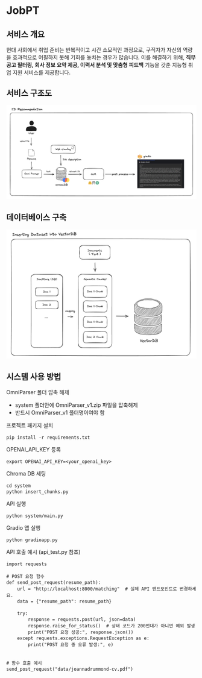 # JobPT

## 서비스 개요

현대 사회에서 취업 준비는 반복적이고 시간 소모적인 과정으로, 구직자가 자신의 역량을 효과적으로 어필하지 못해 기회를 놓치는 경우가 많습니다. 이를 해결하기 위해, **직무 공고 필터링, 회사 정보 요약 제공, 이력서 분석 및 맞춤형 피드백** 기능을 갖춘 지능형 취업 지원 서비스를 제공합니다.

## 서비스 구조도

![pipeline](./imgs/system_pipeline.png)

## 데이터베이스 구축

![vectordb](./imgs/inserting_data.png)

## 시스템 사용 방법

OmniParser 폴더 압축 해제

-   system 폴더안에 OmniParser_v1.zip 파일을 압축해제
-   반드시 OmniParser_v1 폴더명이여야 함

프로젝트 패키지 설치

```
pip install -r requirements.txt
```

OPENAI_API_KEY 등록

```
export OPENAI_API_KEY=<your_openai_key>
```

Chroma DB 세팅

```
cd system
python insert_chunks.py
```

API 실행

```
python system/main.py
```

Gradio 앱 실행

```
python gradioapp.py
```

API 호출 예시 (api_test.py 참조)

```
import requests

# POST 요청 함수
def send_post_request(resume_path):
    url = "http://localhost:8000/matching"  # 실제 API 엔드포인트로 변경하세요.
    data = {"resume_path": resume_path}

    try:
        response = requests.post(url, json=data)
        response.raise_for_status()  # 상태 코드가 200번대가 아니면 예외 발생
        print("POST 요청 성공:", response.json())
    except requests.exceptions.RequestException as e:
        print("POST 요청 중 오류 발생:", e)


# 함수 호출 예시
send_post_request("data/joannadrummond-cv.pdf")
```
